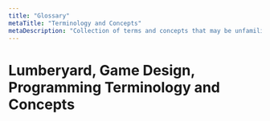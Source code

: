 ```yaml
---
title: "Glossary"
metaTitle: "Terminology and Concepts"
metaDescription: "Collection of terms and concepts that may be unfamiliar to users"
---
```


# Lumberyard, Game Design, Programming Terminology and Concepts

